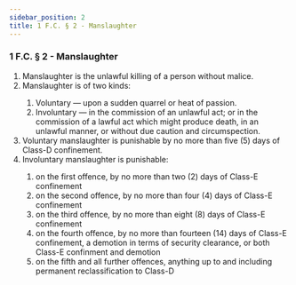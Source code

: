 ```yaml
---
sidebar_position: 2
title: 1 F.C. § 2 - Manslaughter
---
```


<h3 id="FC1.2">1 F.C. § 2 - Manslaughter</h3>
<ol type="1">
	<li>Manslaughter is the unlawful killing of a person without malice.</li>
	<li>Manslaughter is of two kinds:</li>
	<ol style={{'list-style' : 'lower-alpha'}}>
		<li>Voluntary — upon a sudden quarrel or heat of passion.</li>
		<li>Involuntary — in the commission of an unlawful act; or in the commission of a lawful act which might produce death, in an unlawful manner, or without due caution and circumspection.</li>
	</ol>
	<li>Voluntary manslaughter is punishable by no more than five (5) days of Class-D confinement.</li>
	<li>Involuntary manslaughter is punishable:</li>
	<ol style={{'list-style' : 'lower-alpha'}}>
		<li>on the first offence, by no more than two (2) days of Class-E confinement</li>
		<li>on the second offence, by no more than four (4) days of Class-E confinement</li>
		<li>on the third offence, by no more than eight (8) days of Class-E confinement</li>
		<li>on the fourth offence, by no more than fourteen (14) days of Class-E confinement, a demotion in terms of security clearance, or both Class-E confinment and demotion</li>
		<li>on the fifth and all further offences, anything up to and including permanent reclassification to Class-D</li>
	</ol>
</ol>
